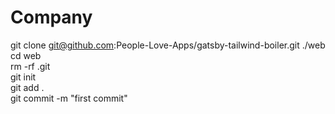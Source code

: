 # Company
git clone git@github.com:People-Love-Apps/gatsby-tailwind-boiler.git ./web  
cd web  
rm -rf .git  
git init  
git add .  
git commit -m "first commit"  